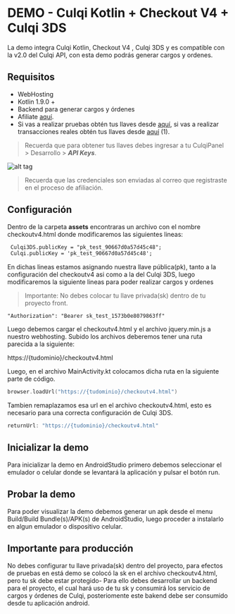# DEMO - Culqi Kotlin + Checkout V4 + Culqi 3DS

La demo integra Culqi Kotlin, Checkout V4 , Culqi 3DS y es compatible con la v2.0 del Culqi API, con esta demo podrás generar cargos y ordenes.

## Requisitos

* WebHosting
* Kotlin 1.9.0 +
* Backend para generar cargos y órdenes
* Afiliate [aquí](https://afiliate.culqi.com/).
* Si vas a realizar pruebas obtén tus llaves desde [aquí](https://integ-panel.culqi.com/#/registro), si vas a realizar transacciones reales obtén tus llaves desde [aquí](https://panel.culqi.com/#/registro) (1).

> Recuerda que para obtener tus llaves debes ingresar a tu CulqiPanel > Desarrollo > ***API Keys***.

![alt tag](http://i.imgur.com/NhE6mS9.png)

> Recuerda que las credenciales son enviadas al correo que registraste en el proceso de afiliación.

## Configuración

Dentro de la carpeta **assets** encontraras un archivo con el nombre checkoutv4.html donde modificaremos las siguientes lineas:

```html
 Culqi3DS.publicKey = "pk_test_90667d0a57d45c48";
 Culqi.publicKey = 'pk_test_90667d0a57d45c48';
```

En dichas lineas estamos asignando nuestra llave pública(pk), tanto a la configuración del checkoutv4 asi como a la del Culqi 3DS, luego modificaremos la siguiente lineas para poder realizar cargos y ordenes

> Importante: No debes colocar tu llave privada(sk) dentro de tu proyecto front.

```javacript
"Authorization": "Bearer sk_test_1573b0e8079863ff"
```

Luego debemos cargar el checkoutv4.html y el archivo jquery.min.js a nuestro webhosting.
Subido los archivos deberemos tener una ruta parecida a la siguiente:

https://{tudominio}/checkoutv4.html

Luego, en el archivo MainActivity.kt colocamos dicha ruta en la siguiente parte de código.


```kotlin
browser.loadUrl("https://{tudominio}/checkoutv4.html")
```

Tambien remaplazamos esa url en el archivo checkoutv4.html, esto es necesario para una correcta configuración de Culqi 3DS.

```javascript
returnUrl: "https://{tudominio}/checkoutv4.html"
```


## Inicializar la demo

Para inicializar la demo en AndroidStudio primero debemos seleccionar el emulador o celular donde se levantará la aplicación y pulsar el botón run.


## Probar la demo

Para poder visualizar la demo debemos generar un apk desde el menu Build/Build Bundle(s)/APK(s) de AndroidStudio, luego proceder a instalarlo en algun emulador o dispositivo celular.


## Importante para producción

No debes configurar tu llave privada(sk) dentro del proyecto, para efectos de pruebas en está demo se colocó la sk en el archivo checkoutv4.html, pero tu sk debe estar protegido-
Para ello debes desarrollar un backend para el proyecto, el cual hará uso de tu sk y consumirá los servicio de cargos y órdenes de Culqi, posteriomente este bakend debe ser consumido desde tu aplicación android.
